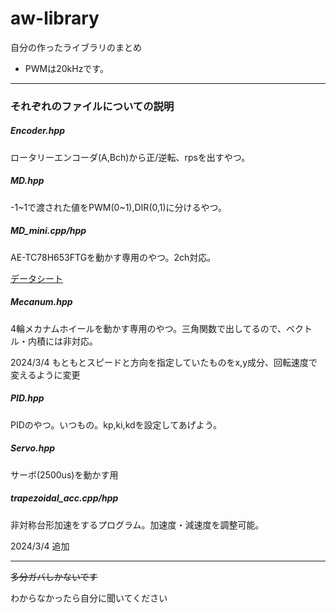 # aw-library

自分の作ったライブラリのまとめ

- PWMは20kHzです。

---

### それぞれのファイルについての説明

##### Encoder.hpp

ロータリーエンコーダ(A,Bch)から正/逆転、rpsを出すやつ。

##### MD.hpp

-1\~1で渡された値をPWM(0\~1),DIR(0,1)に分けるやつ。

##### MD_mini.cpp/hpp

AE-TC78H653FTGを動かす専用のやつ。2ch対応。

[データシート](https://toshiba.semicon-storage.com/info/TC78H653FTG_datasheet_ja_20190404.pdf?did=63588&prodName=TC78H653FTG)

##### Mecanum.hpp

4輪メカナムホイールを動かす専用のやつ。三角関数で出してるので、ベクトル・内積には非対応。

2024/3/4 もともとスピードと方向を指定していたものをx,y成分、回転速度で変えるように変更

##### PID.hpp

PIDのやつ。いつもの。kp,ki,kdを設定してあげよう。

##### Servo.hpp

サーボ(2500us)を動かす用

##### trapezoidal_acc.cpp/hpp

非対称台形加速をするプログラム。加速度・減速度を調整可能。

2024/3/4 追加

---

~~多分ガバしかないです~~

わからなかったら自分に聞いてください
